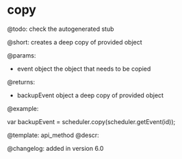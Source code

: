 copy
=============


@todo:
	check the autogenerated stub

@short:
	creates a deep copy of provided object

@params:

- event		object		the object that needs to be copied

@returns:

- backupEvent		object		a deep copy of provided object

@example:

var backupEvent = scheduler.copy(scheduler.getEvent(id));

@template:	api_method
@descr:

@changelog:
added in version 6.0

